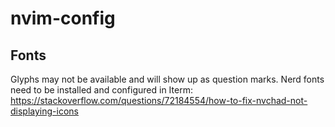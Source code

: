 # nvim-config

## Fonts
Glyphs may not be available and will show up as question marks. Nerd fonts need to be installed and configured in Iterm:
https://stackoverflow.com/questions/72184554/how-to-fix-nvchad-not-displaying-icons
